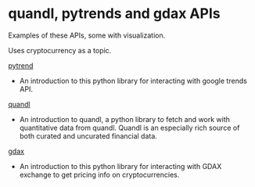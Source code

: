 # quandl, pytrends and gdax APIs

Examples of these APIs, some with visualization.

Uses cryptocurrency as a topic.

<!---
If notebooks aren't showing on github, use jupyter nbviewer like so:

    [http://nbviewer.jupyter.org/github/<gitUserName>/<project>/blob/master/<notebook.ipynb>]
--->

[pytrend](http://nbviewer.jupyter.org/github/charlieccarey/mining/blob/master/using_pytrends.ipynb)

- An introduction to this python library for interacting with google trends API.

[quandl](http://nbviewer.jupyter.org/github/charlieccarey/mining/blob/master/quandl_example_gdax_btc.ipynb)

- An introduction to quandl, a python library to fetch and work with quantitative data from quandl. Quandl is an especially rich source of both curated and uncurated financial data.

[gdax](http://nbviewer.jupyter.org/github/charlieccarey/mining/blob/master/gdax_price_example.ipynb)

- An introduction to this python library for interacting with GDAX exchange to get pricing info on cryptocurrencies.

